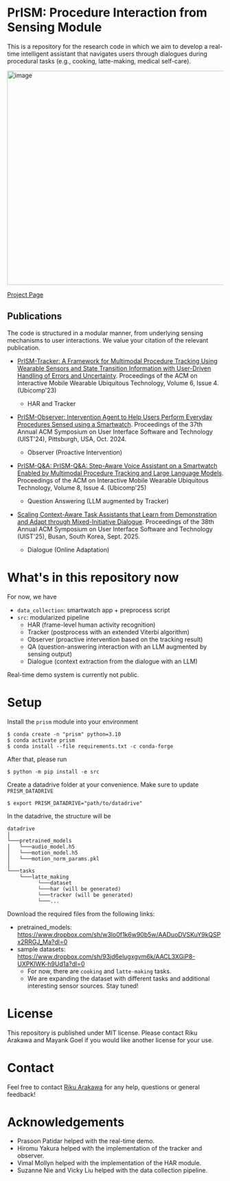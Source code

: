 # PrISM: Procedure Interaction from Sensing Module

This is a repository for the research code in which we aim to develop a real-time intelligent assistant that navigates users through dialogues during procedural tasks (e.g., cooking, latte-making, medical self-care).

<img width="1894" height="497" alt="image" src="https://github.com/user-attachments/assets/17c3c61d-5e52-4719-a506-312a365a22a3" />



[Project Page](https://rikky0611.github.io/projects/prism.html)

## Publications
The code is structured in a modular manner, from underlying sensing mechanisms to user interactions. We value your citation of the relevant publication.

- [PrISM-Tracker: A Framework for Multimodal Procedure Tracking Using Wearable Sensors and State Transition Information with User-Driven Handling of Errors and Uncertainty](https://rikky0611.github.io/resource/paper/prism-tracker_imwut2022_paper.pdf). Proceedings of the ACM on Interactive Mobile Wearable Ubiquitous Technology, Volume 6, Issue 4. (Ubicomp'23)
    - HAR and Tracker

- [PrISM-Observer: Intervention Agent to Help Users Perform Everyday Procedures Sensed using a Smartwatch](https://arxiv.org/abs/2407.16785). Proceedings of the 37th Annual ACM Symposium on User Interface Software and Technology (UIST'24), Pittsburgh, USA, Oct. 2024.
    - Observer (Proactive Intervention)

- [PrISM-Q&A: PrISM-Q&A: Step-Aware Voice Assistant on a Smartwatch Enabled by Multimodal Procedure Tracking and Large Language Models](https://rikky0611.github.io/resource/paper/prism-q&a_imwut2024_paper.pdf). Proceedings of the ACM on Interactive Mobile Wearable Ubiquitous Technology, Volume 8, Issue 4. (Ubicomp'25)
    - Question Answering (LLM augmented by Tracker)

- [Scaling Context-Aware Task Assistants that Learn from Demonstration and Adapt through Mixed-Initiative Dialogue](https://rikky0611.github.io/resource/paper/prism_uist2025_paper.pdf). Proceedings of the 38th Annual ACM Symposium on User Interface Software and Technology (UIST'25), Busan, South Korea, Sept. 2025.
     - Dialogue (Online Adaptation)

# What's in this repository now
For now, we have
- `data_collection`: smartwatch app + preprocess script
- `src`: modularized pipeline
    - HAR (frame-level human activity recognition)
    - Tracker (postprocess with an extended Viterbi algorithm)
    - Observer (proactive intervention based on the tracking result)
    - QA (question-answering interaction with an LLM augmented by sensing output)
    - Dialogue (context extraction from the dialogue with an LLM)

Real-time demo system is currently not public.

# Setup

Install the `prism` module into your environment

```
$ conda create -n "prism" python=3.10
$ conda activate prism
$ conda install --file requirements.txt -c conda-forge
```

After that, please run
```
$ python -m pip install -e src
```


Create a datadrive folder at your convenience. Make sure to update `PRISM_DATADRIVE`
```
$ export PRISM_DATADRIVE="path/to/datadrive"
```


In the datadrive, the structure will be
```
datadrive
│
└───pretrained_models
│   └───audio_model.h5
│   └───motion_model.h5
│   └───motion_norm_params.pkl
│  
└───tasks
    └───latte_making
          └───dataset
          └───har (will be generated)
          └───tracker (will be generated)
          └───...
```

Download the required files from the following links:
- pretrained_models: https://www.dropbox.com/sh/w3lo0f1k6w90b5w/AADuoDVSKuY9kQSPx2RRGJ_Ma?dl=0
- sample datasets: https://www.dropbox.com/sh/93jd6elugxgvm6k/AACL3XGiP8-UXPKIWK-h9Ud1a?dl=0
    - For now, there are `cooking` and `latte-making` tasks.
    - We are expanding the dataset with different tasks and additional interesting sensor sources. Stay tuned!

# License

This repository is published under MIT license. Please contact  Riku Arakawa and Mayank Goel if you would like another license for your use. 

# Contact

Feel free to contact [Riku Arakawa](mailto:rarakawa@andrew.cmu.edu) for any help, questions or general feedback!

# Acknowledgements
- Prasoon Patidar helped with the real-time demo.
- Hiromu Yakura helped with the implementation of the tracker and observer.
- Vimal Mollyn helped with the implementation of the HAR module.
- Suzanne Nie and Vicky Liu helped with the data collection pipeline.
